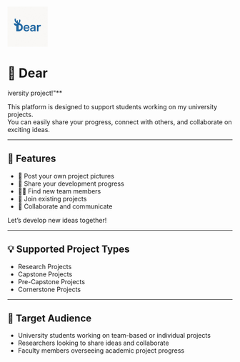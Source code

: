 <img src="DearLogo.jpg" width="90"> 

# 🦌 Dear 
iversity project!"**

This platform is designed to support students working on my university projects.  
You can easily share your progress, connect with others, and collaborate on exciting ideas.

---

## 🚀 Features

- 📸 Post your own project pictures  
- 📝 Share your development progress  
- 🧑‍💻 Find new team members  
- 🤝 Join existing projects  
- 💬 Collaborate and communicate

Let’s develop new ideas together!

---

## 💡 Supported Project Types

- Research Projects  
- Capstone Projects  
- Pre-Capstone Projects  
- Cornerstone Projects  

---

## 📍 Target Audience

- University students working on team-based or individual projects  
- Researchers looking to share ideas and collaborate  
- Faculty members overseeing academic project progress
